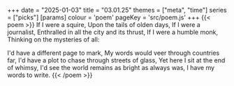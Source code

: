 +++
date = "2025-01-03"
title = "03.01.25"
themes = ["meta", "time"]
series = ["picks"]
[params]
  colour = 'poem'
  pageKey = 'src/poem.js'
+++
{{< poem >}}
If I were a squire,
Upon the tails of olden days,
If I were a journalist,
Enthralled in all the city and its thrust,
If I were a humble monk,
Thinking on the mysteries of all:

I'd have a different page to mark,
My words would veer through countries far,
I'd have a plot to chase through streets of glass,
Yet here I sit at the end of whimsy,
I'd see the world remains as bright as always was,
I have my words to write.
{{< /poem >}}